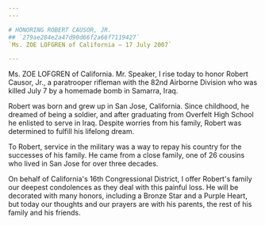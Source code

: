 ```yaml
---
---

# HONORING ROBERT CAUSOR, JR.
## `279ae284e2a47d90d66f2a66f7119427`
`Ms. ZOE LOFGREN of California — 17 July 2007`

---
```



Ms. ZOE LOFGREN of California. Mr. Speaker, I rise today to honor 
Robert Causor, Jr., a paratrooper rifleman with the 82nd Airborne 
Division who was killed July 7 by a homemade bomb in Samarra, Iraq.

Robert was born and grew up in San Jose, California. Since childhood, 
he dreamed of being a soldier, and after graduating from Overfelt High 
School he enlisted to serve in Iraq. Despite worries from his family, 
Robert was determined to fulfill his lifelong dream.

To Robert, service in the military was a way to repay his country for 
the successes of his family. He came from a close family, one of 26 
cousins who lived in San Jose for over three decades.

On behalf of California's 16th Congressional District, I offer 
Robert's family our deepest condolences as they deal with this painful 
loss. He will be decorated with many honors, including a Bronze Star 
and a Purple Heart, but today our thoughts and our prayers are with his 
parents, the rest of his family and his friends.
